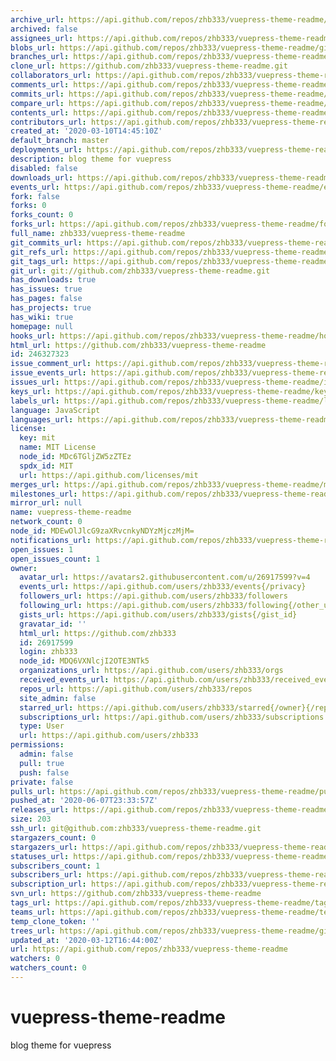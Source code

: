 ```yaml
---
archive_url: https://api.github.com/repos/zhb333/vuepress-theme-readme/{archive_format}{/ref}
archived: false
assignees_url: https://api.github.com/repos/zhb333/vuepress-theme-readme/assignees{/user}
blobs_url: https://api.github.com/repos/zhb333/vuepress-theme-readme/git/blobs{/sha}
branches_url: https://api.github.com/repos/zhb333/vuepress-theme-readme/branches{/branch}
clone_url: https://github.com/zhb333/vuepress-theme-readme.git
collaborators_url: https://api.github.com/repos/zhb333/vuepress-theme-readme/collaborators{/collaborator}
comments_url: https://api.github.com/repos/zhb333/vuepress-theme-readme/comments{/number}
commits_url: https://api.github.com/repos/zhb333/vuepress-theme-readme/commits{/sha}
compare_url: https://api.github.com/repos/zhb333/vuepress-theme-readme/compare/{base}...{head}
contents_url: https://api.github.com/repos/zhb333/vuepress-theme-readme/contents/{+path}
contributors_url: https://api.github.com/repos/zhb333/vuepress-theme-readme/contributors
created_at: '2020-03-10T14:45:10Z'
default_branch: master
deployments_url: https://api.github.com/repos/zhb333/vuepress-theme-readme/deployments
description: blog theme for vuepress
disabled: false
downloads_url: https://api.github.com/repos/zhb333/vuepress-theme-readme/downloads
events_url: https://api.github.com/repos/zhb333/vuepress-theme-readme/events
fork: false
forks: 0
forks_count: 0
forks_url: https://api.github.com/repos/zhb333/vuepress-theme-readme/forks
full_name: zhb333/vuepress-theme-readme
git_commits_url: https://api.github.com/repos/zhb333/vuepress-theme-readme/git/commits{/sha}
git_refs_url: https://api.github.com/repos/zhb333/vuepress-theme-readme/git/refs{/sha}
git_tags_url: https://api.github.com/repos/zhb333/vuepress-theme-readme/git/tags{/sha}
git_url: git://github.com/zhb333/vuepress-theme-readme.git
has_downloads: true
has_issues: true
has_pages: false
has_projects: true
has_wiki: true
homepage: null
hooks_url: https://api.github.com/repos/zhb333/vuepress-theme-readme/hooks
html_url: https://github.com/zhb333/vuepress-theme-readme
id: 246327323
issue_comment_url: https://api.github.com/repos/zhb333/vuepress-theme-readme/issues/comments{/number}
issue_events_url: https://api.github.com/repos/zhb333/vuepress-theme-readme/issues/events{/number}
issues_url: https://api.github.com/repos/zhb333/vuepress-theme-readme/issues{/number}
keys_url: https://api.github.com/repos/zhb333/vuepress-theme-readme/keys{/key_id}
labels_url: https://api.github.com/repos/zhb333/vuepress-theme-readme/labels{/name}
language: JavaScript
languages_url: https://api.github.com/repos/zhb333/vuepress-theme-readme/languages
license:
  key: mit
  name: MIT License
  node_id: MDc6TGljZW5zZTEz
  spdx_id: MIT
  url: https://api.github.com/licenses/mit
merges_url: https://api.github.com/repos/zhb333/vuepress-theme-readme/merges
milestones_url: https://api.github.com/repos/zhb333/vuepress-theme-readme/milestones{/number}
mirror_url: null
name: vuepress-theme-readme
network_count: 0
node_id: MDEwOlJlcG9zaXRvcnkyNDYzMjczMjM=
notifications_url: https://api.github.com/repos/zhb333/vuepress-theme-readme/notifications{?since,all,participating}
open_issues: 1
open_issues_count: 1
owner:
  avatar_url: https://avatars2.githubusercontent.com/u/26917599?v=4
  events_url: https://api.github.com/users/zhb333/events{/privacy}
  followers_url: https://api.github.com/users/zhb333/followers
  following_url: https://api.github.com/users/zhb333/following{/other_user}
  gists_url: https://api.github.com/users/zhb333/gists{/gist_id}
  gravatar_id: ''
  html_url: https://github.com/zhb333
  id: 26917599
  login: zhb333
  node_id: MDQ6VXNlcjI2OTE3NTk5
  organizations_url: https://api.github.com/users/zhb333/orgs
  received_events_url: https://api.github.com/users/zhb333/received_events
  repos_url: https://api.github.com/users/zhb333/repos
  site_admin: false
  starred_url: https://api.github.com/users/zhb333/starred{/owner}{/repo}
  subscriptions_url: https://api.github.com/users/zhb333/subscriptions
  type: User
  url: https://api.github.com/users/zhb333
permissions:
  admin: false
  pull: true
  push: false
private: false
pulls_url: https://api.github.com/repos/zhb333/vuepress-theme-readme/pulls{/number}
pushed_at: '2020-06-07T23:33:57Z'
releases_url: https://api.github.com/repos/zhb333/vuepress-theme-readme/releases{/id}
size: 203
ssh_url: git@github.com:zhb333/vuepress-theme-readme.git
stargazers_count: 0
stargazers_url: https://api.github.com/repos/zhb333/vuepress-theme-readme/stargazers
statuses_url: https://api.github.com/repos/zhb333/vuepress-theme-readme/statuses/{sha}
subscribers_count: 1
subscribers_url: https://api.github.com/repos/zhb333/vuepress-theme-readme/subscribers
subscription_url: https://api.github.com/repos/zhb333/vuepress-theme-readme/subscription
svn_url: https://github.com/zhb333/vuepress-theme-readme
tags_url: https://api.github.com/repos/zhb333/vuepress-theme-readme/tags
teams_url: https://api.github.com/repos/zhb333/vuepress-theme-readme/teams
temp_clone_token: ''
trees_url: https://api.github.com/repos/zhb333/vuepress-theme-readme/git/trees{/sha}
updated_at: '2020-03-12T16:44:00Z'
url: https://api.github.com/repos/zhb333/vuepress-theme-readme
watchers: 0
watchers_count: 0
---
```


# vuepress-theme-readme
blog theme for vuepress
